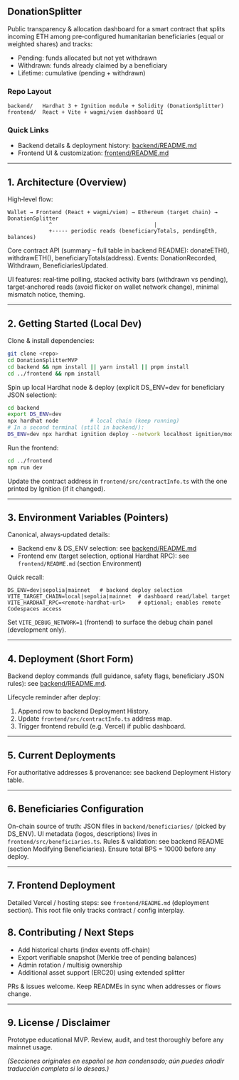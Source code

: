 ## DonationSplitter
Public transparency & allocation dashboard for a smart contract that splits incoming ETH among pre‑configured humanitarian beneficiaries (equal or weighted shares) and tracks:

- Pending: funds allocated but not yet withdrawn
- Withdrawn: funds already claimed by a beneficiary
- Lifetime: cumulative (pending + withdrawn)

### Repo Layout
```
backend/   Hardhat 3 + Ignition module + Solidity (DonationSplitter)
frontend/  React + Vite + wagmi/viem dashboard UI
```

### Quick Links
- Backend details & deployment history: [backend/README.md](./backend/README.md)
- Frontend UI & customization: [frontend/README.md](./frontend/README.md)

---
## 1. Architecture (Overview)
High‑level flow:
```
Wallet → Frontend (React + wagmi/viem) → Ethereum (target chain) → DonationSplitter
             ^                                |
             +----- periodic reads (beneficiaryTotals, pendingEth, balances)
```
Core contract API (summary – full table in backend README): donateETH(), withdrawETH(), beneficiaryTotals(address).
Events: DonationRecorded, Withdrawn, BeneficiariesUpdated.

UI features: real‑time polling, stacked activity bars (withdrawn vs pending), target‑anchored reads (avoid flicker on wallet network change), minimal mismatch notice, theming.

---
## 2. Getting Started (Local Dev)
Clone & install dependencies:
```bash
git clone <repo>
cd DonationSplitterMVP
cd backend && npm install || yarn install || pnpm install
cd ../frontend && npm install
```

Spin up local Hardhat node & deploy (explicit DS_ENV=dev for beneficiary JSON selection):
```bash
cd backend
export DS_ENV=dev
npx hardhat node          # local chain (keep running)
# In a second terminal (still in backend/):
DS_ENV=dev npx hardhat ignition deploy --network localhost ignition/modules/DonationSplitter.ts
```

Run the frontend:
```bash
cd ../frontend
npm run dev
```

Update the contract address in `frontend/src/contractInfo.ts` with the one printed by Ignition (if it changed).

---
## 3. Environment Variables (Pointers)
Canonical, always‑updated details:
- Backend env & DS_ENV selection: see [backend/README.md](./backend/README.md#environment--secrets)
- Frontend env (target selection, optional Hardhat RPC): see `frontend/README.md` (section Environment)

Quick recall:
```
DS_ENV=dev|sepolia|mainnet   # backend deploy selection
VITE_TARGET_CHAIN=local|sepolia|mainnet  # dashboard read/label target
VITE_HARDHAT_RPC=<remote-hardhat-url>    # optional; enables remote Codespaces access
```
Set `VITE_DEBUG_NETWORK=1` (frontend) to surface the debug chain panel (development only).

---
## 4. Deployment (Short Form)
Backend deploy commands (full guidance, safety flags, beneficiary JSON rules): see [backend/README.md](./backend/README.md#deploy-testnet--mainnet).

Lifecycle reminder after deploy:
1. Append row to backend Deployment History.
2. Update `frontend/src/contractInfo.ts` address map.
3. Trigger frontend rebuild (e.g. Vercel) if public dashboard.

---
## 5. Current Deployments
For authoritative addresses & provenance: see backend Deployment History table.

---
## 6. Beneficiaries Configuration
On-chain source of truth: JSON files in `backend/beneficiaries/` (picked by DS_ENV). UI metadata (logos, descriptions) lives in `frontend/src/beneficiaries.ts`.
Rules & validation: see backend README (section Modifying Beneficiaries). Ensure total BPS = 10000 before any deploy.

---
## 7. Frontend Deployment
Detailed Vercel / hosting steps: see `frontend/README.md` (deployment section). This root file only tracks contract / config interplay.

## 8. Contributing / Next Steps
- Add historical charts (index events off‑chain)
- Export verifiable snapshot (Merkle tree of pending balances)
- Admin rotation / multisig ownership
- Additional asset support (ERC20) using extended splitter

PRs & issues welcome. Keep READMEs in sync when addresses or flows change.

---
## 9. License / Disclaimer
Prototype educational MVP. Review, audit, and test thoroughly before any mainnet usage.

*(Secciones originales en español se han condensado; aún puedes añadir traducción completa si lo deseas.)*
